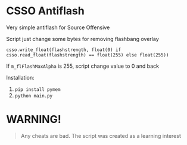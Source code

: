 # CSSO Antiflash
Very simple antiflash for Source Offensive

Script just change some bytes for removing flashbang overlay
```
csso.write_float(flashstrength, float(0) if csso.read_float(flashstrength) == float(255) else float(255))
```
If `m_flFlashMaxAlpha` is 255, script change value to 0 and back

Installation:
1. `pip install pymem`
2. `python main.py`

# WARNING!
> Any cheats are bad. The script was created as a learning interest
